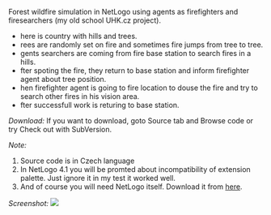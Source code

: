 Forest wildfire simulation in NetLogo using agents as firefighters and firesearchers (my old school UHK.cz project).

  * here is country with hills and trees.
  * rees are randomly set on fire and sometimes fire jumps from tree to tree.
  * gents searchers are coming from fire base station to search fires in a hills.
  * fter spoting the fire, they return to base station and inform firefighter agent about tree position.
  * hen firefighter agent is going to fire location to douse the fire and try to search other fires in his vision area.
  * fter successfull work is returing to base station.

_Download:_
If you want to download, goto Source tab and Browse code or try Check out with SubVersion.

_Note:_
  1. Source code is in Czech language
  1. In NetLogo 4.1 you will be promted about incompatibility of extension palette. Just ignore it in my test it worked well.
  1. And of course you will need NetLogo itself. Download it from [here](http://ccl.northwestern.edu/netlogo/download.shtml).

_Screenshot:_
<img src='http://forest-wildfire-simulation.googlecode.com/svn/trunk/forest-wildfire-simulation/screenshot.png' border='0' />